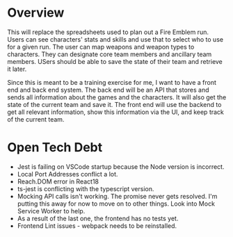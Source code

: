 # Overview

This will replace the spreadsheets used to plan out a Fire Emblem run. Users can see characters' stats and skills and use that to select who to use for a given run. The user can map weapons and weapon types to characters. They can designate core team members and ancillary team members. USers should be able to save the state of their team and retrieve it later.

Since this is meant to be a training exercise for me, I want to have a front end and back end system. The back end will be an API that stores and sends all information about the games and the characters. It will also get the state of the current team and save it. The front end will use the backend to get all relevant information, show this information via the UI, and keep track of the current team. 

# Open Tech Debt

- Jest is failing on VSCode startup because the Node version is incorrect.
- Local Port Addresses conflict a lot.
- Reach.DOM error in React18
- ts-jest is conflicting with the typescript version.
- Mocking API calls isn't working. The promise never gets resolved. I'm putting this away for now to move on to other things. Look into Mock Service Worker to help.
- As a result of the last one, the frontend has no tests yet.
- Frontend Lint issues - webpack needs to be reinstalled.